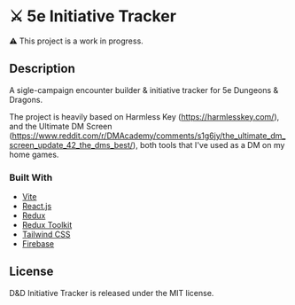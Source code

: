 # ⚔️ 5e Initiative Tracker

⚠ This project is a work in progress.

## Description

A sigle-campaign encounter builder & initiative tracker for 5e Dungeons & Dragons.

The project is heavily based on Harmless Key (https://harmlesskey.com/), and the Ultimate DM Screen (https://www.reddit.com/r/DMAcademy/comments/s1g6jy/the_ultimate_dm_screen_update_42_the_dms_best/), both tools that I've used as a DM on my home games.

### Built With

- [Vite](https://vitejs.dev/)
- [React.js](https://reactjs.org/)
- [Redux](https://redux.js.org/)
- [Redux Toolkit](https://redux-toolkit.js.org/)
- [Tailwind CSS](https://tailwindcss.com/)
- [Firebase](https://firebase.google.com/)

## License

D&D Initiative Tracker is released under the MIT license.
